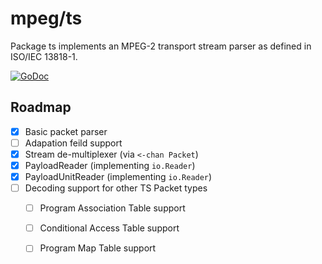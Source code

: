 # mpeg/ts

Package ts implements an MPEG-2 transport stream parser as defined in ISO/IEC 13818-1.

[![GoDoc](https://godoc.org/github.com/32bitkid/mpeg/ts?status.svg)](https://godoc.org/github.com/32bitkid/mpeg/ts)

## Roadmap

- [x] Basic packet parser
- [ ] Adapation feild support
- [x] Stream de-multiplexer (via `<-chan Packet`)
- [x] PayloadReader (implementing `io.Reader`)
- [x] PayloadUnitReader (implementing `io.Reader`)
- [ ] Decoding support for other TS Packet types
    - [ ] Program Association Table support
    - [ ] Conditional Access Table support
    - [ ] Program Map Table support


